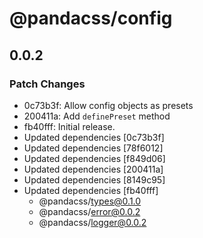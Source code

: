 # @pandacss/config

## 0.0.2

### Patch Changes

- 0c73b3f: Allow config objects as presets
- 200411a: Add `definePreset` method
- fb40fff: Initial release.
- Updated dependencies [0c73b3f]
- Updated dependencies [78f6012]
- Updated dependencies [f849d06]
- Updated dependencies [200411a]
- Updated dependencies [8149c95]
- Updated dependencies [fb40fff]
  - @pandacss/types@0.1.0
  - @pandacss/error@0.0.2
  - @pandacss/logger@0.0.2
